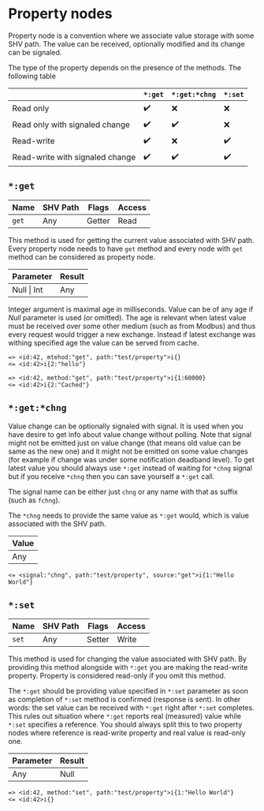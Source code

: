 # Property nodes

Property node is a convention where we associate value storage with some SHV
path. The value can be received, optionally modified and its change can be
signaled.

The type of the property depends on the presence of the methods. The following
table 

|                                 | `*:get` | `*:get:*chng` | `*:set` |
|---------------------------------|---------|---------------|---------|
| Read only                       | ✔️       | ❌            | ❌      |
| Read only with signaled change  | ✔️       | ✔️             | ❌      |
| Read-write                      | ✔️       | ❌            | ✔️       |
| Read-write with signaled change | ✔️       | ✔️             | ✔️       |

## `*:get`

| Name  | SHV Path | Flags  | Access |
|-------|----------|--------|--------|
| `get` | Any      | Getter | Read   |

This method is used for getting the current value associated with SHV path.
Every property node needs to have `get` method and every node with `get` method
can be considered as property node.

| Parameter   | Result |
|-------------|--------|
| Null \| Int | Any    |

Integer argument is maximal age in milliseconds. Value can be of any age if
*Null* parameter is used (or omitted). The age is relevant when latest value
must be received over some other medium (such as from Modbus) and thus every
request would trigger a new exchange. Instead if latest exchange was withing
specified age the value can be served from cache.

```
=> <id:42, mtehod:"get", path:"test/property">i{}
<= <id:42>i{2:"hello"}
```
```
=> <id:42, method:"get", path:"test/property">i{1:60000}
<= <id:42>i{2:"Cached"}
```

## `*:get:*chng`

Value change can be optionally signaled with signal. It is used when you have
desire to get info about value change without polling. Note that signal might
not be emitted just on value change (that means old value can be same as the new
one) and it might not be emitted on some value changes (for example if change
was under some notification deadband level). To get latest value you should
always use `*:get` instead of waiting for `*chng` signal but if you receive
`*chng` then you can save yourself a `*:get` call.

The signal name can be either just `chng` or any name with that as suffix (such
as `fchng`).

The `*chng` needs to provide the same value as `*:get` would, which is value
associated with the SHV path.

| Value |
|-------|
| Any   |

```
<= <signal:"chng", path:"test/property", source:"get">i{1:"Hello World"}
```


## `*:set`

| Name  | SHV Path | Flags  | Access |
|-------|----------|--------|--------|
| `set` | Any      | Setter | Write  |

This method is used for changing the value associated with SHV path. By
providing this method alongside with `*:get` you are making the read-write
property. Property is considered read-only if you omit this method.

The `*:get` should be providing value specified in `*:set` parameter as soon as
completion of `*:set` method is confirmed (response is sent). In other words:
the set value can be received with `*:get` right after `*:set` completes. This
rules out situation where `*:get` reports real (measured) value while `*:set`
specifies a reference. You should always split this to two property nodes where
reference is read-write property and real value is read-only one.

| Parameter | Result |
|-----------|--------|
| Any       | Null   |

```
=> <id:42, method:"set", path:"test/property">i{1:"Hello World"}
<= <id:42>i{}
```
